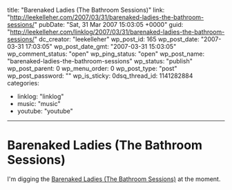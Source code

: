 title: "Barenaked Ladies (The Bathroom Sessions)"
link: "http://leekelleher.com/2007/03/31/barenaked-ladies-the-bathroom-sessions/"
pubDate: "Sat, 31 Mar 2007 15:03:05 +0000"
guid: "http://leekelleher.com/linklog/2007/03/31/barenaked-ladies-the-bathroom-sessions/"
dc_creator: "leekelleher"
wp_post_id: 165
wp_post_date: "2007-03-31 17:03:05"
wp_post_date_gmt: "2007-03-31 15:03:05"
wp_comment_status: "open"
wp_ping_status: "open"
wp_post_name: "barenaked-ladies-the-bathroom-sessions"
wp_status: "publish"
wp_post_parent: 0
wp_menu_order: 0
wp_post_type: "post"
wp_post_password: ""
wp_is_sticky: 0dsq_thread_id: 1141282884
categories:
  - linklog: "linklog"
  - music: "music"
  - youtube: "youtube"

---

# Barenaked Ladies (The Bathroom Sessions)

I'm digging the <a href="http://www.youtube.com/user/NettwerkMusic">Barenaked Ladies (The Bathroom Sessions)</a> at the moment.